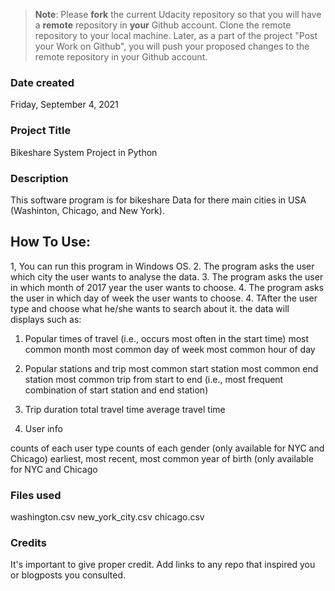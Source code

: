 >**Note**: Please **fork** the current Udacity repository so that you will have a **remote** repository in **your** Github account. Clone the remote repository to your local machine. Later, as a part of the project "Post your Work on Github", you will push your proposed changes to the remote repository in your Github account.

### Date created
Friday, September 4, 2021

### Project Title
Bikeshare System Project in Python
### Description
This software program is for bikeshare Data for there main cities 
in USA (Washinton, Chicago, and New York). 

How To Use:
-----------------
1, You can run this program in Windows OS.
2. The program asks the user which city the user wants to analyse the data.
3. The program asks the user in which month of 2017 year the user wants to choose.
4. The program asks the user in which day of week the user wants to choose.
4. TAfter the user type and choose what he/she wants to search about it. 
the data will displays such as:

1. Popular times of travel (i.e., occurs most often in the start time)
most common month
most common day of week
most common hour of day

2. Popular stations and trip
most common start station
most common end station
most common trip from start to end (i.e., most frequent combination of start station and end station)

3. Trip duration
total travel time
average travel time

4. User info

counts of each user type
counts of each gender (only available for NYC and Chicago)
earliest, most recent, most common year of birth (only available for NYC and Chicago


### Files used
washington.csv
new_york_city.csv
chicago.csv

### Credits
It's important to give proper credit. Add links to any repo that inspired you or blogposts you consulted.

